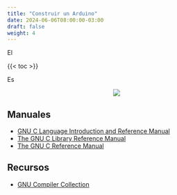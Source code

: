 ```yaml
---
title: "Construir un Arduino"
date: 2024-06-06T08:00:00-03:00
draft: false
weight: 4
---
```

El

{{< toc >}}

Es

<p align="center">
    <img src="../img/Gcc-4.2.0.png">
</p>

## Manuales

- [GNU C Language Introduction and Reference Manual](../pdf/gcc/GNU_C_Language_Introduction_and_Reference_Manual.pdf)
- [The GNU C Library Reference Manual](../pdf/gcc/The_GNU_C_Library_Reference_Manual.pdf)
- [The GNU C Reference Manual](../pdf/gcc/The_GNU_C_Reference_Manual.pdf)

## Recursos

- [GNU Compiler Collection](https://es.wikipedia.org/wiki/GNU_Compiler_Collection)
